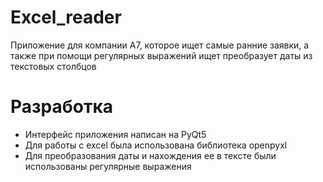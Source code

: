 # Excel_reader
Приложение для компании A7, которое ищет самые ранние заявки, а также при помощи регулярных выражений ищет преобразует даты из текстовых столбцов

# Разработка
- Интерфейс приложения написан на PyQt5
- Для работы с excel была использована библиотека  openpyxl
- Для преобразования даты и нахождения ее в тексте были использованы регулярные выражения 
